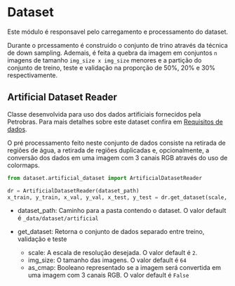 # Dataset

Este módulo é responsavel pelo carregamento e processamento do dataset. 

Durante o prcessamento é construido o conjunto de trino através da técnica de down sampling. Ademais, é feita a quebra 
da imagem em conjuntos ``n`` imagens de tamanho ``img_size x img_size`` menores e a partição do conjunto de treino, teste e validação na 
proporção de 50%, 20% e 30% respectivamente.

## Artificial Dataset Reader

Classe desenvolvida para uso dos dados artificiais fornecidos pela Petrobras. Para mais detalhes sobre este dataset
confira em [Requisitos de dados](data_requirements.md).

O pré processamento feito neste conjunto de dados consiste na retirada de regiões de água, 
a retirada de regiões duplicadas e, opcionalmente, a conversão dos dados em uma imagem com 3 canais RGB 
através do uso de colormaps.

``` python
from dataset.artificial_dataset import ArtificialDatasetReader

dr = ArtificialDatasetReader(dataset_path)
x_train, y_train, x_val, y_val, x_test, y_test = dr.get_dataset(scale, img_size, as_cmap)
```

* dataset_path: Caminho para a pasta contendo o dataset. O valor default é ``_data/dataset/artificial``

* get_dataset: Retorna o conjunto de dados separado entre treino, validação e teste
    * scale: A escala de resolução desejada. O valor default é ``2``.
    * img_size: O tamanho das imagens. O valor default é ``64``
    * as_cmap: Booleano representado se a imagem será convertida em uma imagem com 3 canais RGB. O valor default é ``False`` 
